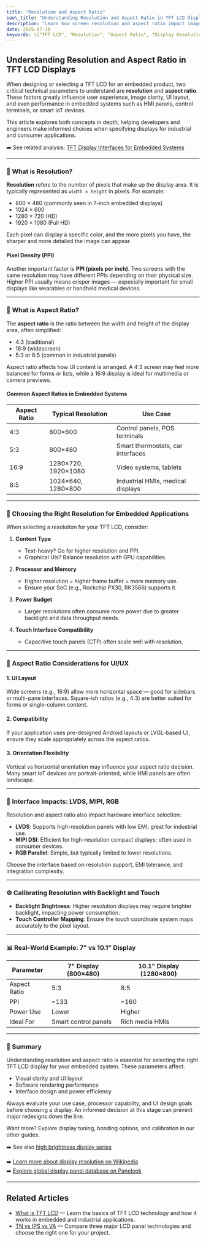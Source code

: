```yaml
---
title: "Resolution and Aspect Ratio"
seo\_title: "Understanding Resolution and Aspect Ratio in TFT LCD Displays"
description: "Learn how screen resolution and aspect ratio impact image clarity, UI layout, and compatibility in TFT LCD displays. This guide covers common resolutions, standard aspect ratios, and design considerations for embedded and industrial applications."
date: 2025-07-10
keywords: \["TFT LCD", "Resolution", "Aspect Ratio", "Display Resolution", "Embedded Display","Screen Size"]
---
```


## Understanding Resolution and Aspect Ratio in TFT LCD Displays

When designing or selecting a TFT LCD for an embedded product, two critical technical parameters to understand are **resolution** and **aspect ratio**. These factors greatly influence user experience, image clarity, UI layout, and even performance in embedded systems such as HMI panels, control terminals, or smart IoT devices.

This article explores both concepts in depth, helping developers and engineers make informed choices when specifying displays for industrial and consumer applications.

➡️ See related analysis: [TFT Display Interfaces for Embedded Systems](https://sites.google.com/view/embedded-sbc/display-interface)

---

### 📀 What is Resolution?

**Resolution** refers to the number of pixels that make up the display area. It is typically represented as `width × height` in pixels. For example:

* 800 × 480 (commonly seen in 7-inch embedded displays)
* 1024 × 600
* 1280 × 720 (HD)
* 1920 × 1080 (Full HD)

Each pixel can display a specific color, and the more pixels you have, the sharper and more detailed the image can appear.

#### Pixel Density (PPI)

Another important factor is **PPI (pixels per inch)**. Two screens with the same resolution may have different PPIs depending on their physical size. Higher PPI usually means crisper images — especially important for small displays like wearables or handheld medical devices.

---

### 📏 What is Aspect Ratio?

The **aspect ratio** is the ratio between the width and height of the display area, often simplified:

* 4:3 (traditional)
* 16:9 (widescreen)
* 5:3 or 8:5 (common in industrial panels)

Aspect ratio affects how UI content is arranged. A 4:3 screen may feel more balanced for forms or lists, while a 16:9 display is ideal for multimedia or camera previews.

#### Common Aspect Ratios in Embedded Systems

| Aspect Ratio | Typical Resolution  | Use Case                          |
| ------------ | ------------------- | --------------------------------- |
| 4:3          | 800×600             | Control panels, POS terminals     |
| 5:3          | 800×480             | Smart thermostats, car interfaces |
| 16:9         | 1280×720, 1920×1080 | Video systems, tablets            |
| 8:5          | 1024×640, 1280×800  | Industrial HMIs, medical displays |

---

### 🎯 Choosing the Right Resolution for Embedded Applications

When selecting a resolution for your TFT LCD, consider:

1. **Content Type**

   * Text-heavy? Go for higher resolution and PPI.
   * Graphical UIs? Balance resolution with GPU capabilities.

2. **Processor and Memory**

   * Higher resolution = higher frame buffer = more memory use.
   * Ensure your SoC (e.g., Rockchip PX30, RK3566) supports it.

3. **Power Budget**

   * Larger resolutions often consume more power due to greater backlight and data throughput needs.

4. **Touch Interface Compatibility**

   * Capacitive touch panels (CTP) often scale well with resolution.

---

### 🪮 Aspect Ratio Considerations for UI/UX

#### 1. UI Layout

Wide screens (e.g., 16:9) allow more horizontal space — good for sidebars or multi-pane interfaces. Square-ish ratios (e.g., 4:3) are better suited for forms or single-column content.

#### 2. Compatibility

If your application uses pre-designed Android layouts or LVGL-based UI, ensure they scale appropriately across the aspect ratios.

#### 3. Orientation Flexibility

Vertical vs horizontal orientation may influence your aspect ratio decision. Many smart IoT devices are portrait-oriented, while HMI panels are often landscape.

---

### 🧩 Interface Impacts: LVDS, MIPI, RGB

Resolution and aspect ratio also impact hardware interface selection:

* **LVDS**: Supports high-resolution panels with low EMI; great for industrial use.
* **MIPI DSI**: Efficient for high-resolution compact displays; often used in consumer devices.
* **RGB Parallel**: Simple, but typically limited to lower resolutions.

Choose the interface based on resolution support, EMI tolerance, and integration complexity.

---

### ⚙️ Calibrating Resolution with Backlight and Touch

* **Backlight Brightness**: Higher resolution displays may require brighter backlight, impacting power consumption.
* **Touch Controller Mapping**: Ensure the touch coordinate system maps accurately to the pixel layout.

---

### 📊 Real-World Example: 7" vs 10.1" Display

| Parameter    | 7" Display (800×480) | 10.1" Display (1280×800) |
| ------------ | -------------------- | ------------------------ |
| Aspect Ratio | 5:3                  | 8:5                      |
| PPI          | \~133                | \~160                    |
| Power Use    | Lower                | Higher                   |
| Ideal For    | Smart control panels | Rich media HMIs          |

---

### 🏁 Summary

Understanding resolution and aspect ratio is essential for selecting the right TFT LCD display for your embedded system. These parameters affect:

* Visual clarity and UI layout
* Software rendering performance
* Interface design and power efficiency

Always evaluate your use case, processor capability, and UI design goals before choosing a display. An informed decision at this stage can prevent major redesigns down the line.

Want more? Explore display tuning, bonding options, and calibration in our other guides.

➡️ See also [high brightness display series](https://www.rocktech.com.hk/high-brightness-displays/)

➡️ <a href="https://en.wikipedia.org/wiki/Display_resolution" rel="nofollow">Learn more about display resolution on Wikipedia</a><br>
➡️ <a href="https://www.panelook.com/" rel="nofollow">Explore global display panel database on Panelook</a>


---

## Related Articles

- [What is TFT LCD](/posts/what-is-tft-lcd/) — Learn the basics of TFT LCD technology and how it works in embedded and industrial applications.
- [TN vs IPS vs VA](/posts/tn-vs-ip-vs-va/) — Compare three major LCD panel technologies and choose the right one for your project.